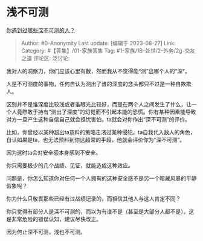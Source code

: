 # 浅不可测
[你遇到过哪些深不可测的人？](https://www.zhihu.com/question/27583188/answer/3182956145)

> Author: #0-Anonymity
> Last update: [编辑于 2023-08-27]
> Link:
> Category: #【答集】/01-家族答集 
> Tag: #1-家族/1B-处世/2-外务/2g-交友之道
> 评论区:
> 泛讨论:

我对人的洞察力，你们应该心里有数，然而我从不觉得能“测”出哪个人的“深”。

人是不可测度的事物，任何自认为测出了谁的深度的念头都只不过是一种自欺欺人。

区别并不是谁深度比较浅或者谁眼光比较好，而是在两个人之间发生了什么，让一个人竟然敢于持有“测出了深度”的幻觉而不引起本能的恐慌。你有某种因素能导致对方一旦产生这种自信自己就会担忧害怕，ta就会对你作出“深不可测”的评价。

比如，你曾经以某种超出ta意料的策略击溃过某种侵犯。ta自我代入敌人的角色，自认如果是ta，也无法预料到你这超常的手段，他就会评价你为“深不可测”。

因为这时ta会对安全感本身感到不安全。

你只需要极少的几个战绩、见证，就能造成这种效应。

问题是，你怎么知道你对任何一个人拥有的这种安全感不是另一个暗藏风暴的平静假象呢？

你为什么只敬畏那些已经有过战绩记录的，而相信其他人与这人肯定不同？

你只觉得有部分人是深不可测的，而以为有谁不是（甚至是大部分人都不是），这是非常危险的错误认知，建议尽快改正。

因为何止深不可测，浅也不可测。
